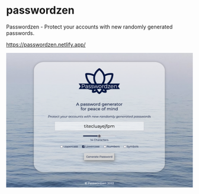 # passwordzen

Passwordzen - Protect your accounts with new randomly generated passwords.

https://passwordzen.netlify.app/

<img src=https://github.com/laurasimsdev/passwordzen/blob/main/passwordzen.png alt='passwordzen website preview image'>
